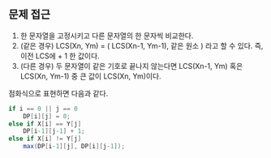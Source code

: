 ## 문제 접근
1. 한 문자열을 고정시키고 다른 문자열의 한 문자씩 비교한다.
2. (같은 경우) LCS(Xn, Ym) = ( LCS(Xn-1, Ym-1), 같은 원소 ) 라고 할 수 있다. 즉, 이전 LCS에 + 1 한 값이다.
3. (다른 경우) 두 문자열이 같은 기호로 끝나지 않는다면 LCS(Xn-1, Ym) 혹은 LCS(Xn, Ym-1) 중 큰 값이 LCS(Xn, Ym)이다.

점화식으로 표현하면 다음과 같다.
```java
if i == 0 || j == 0
	DP[i][j] = 0;
else if X[i] == Y[j]
	DP[i-1][j-1] + 1;
else if X[i] != Y[j]
	max(DP[i-1][j], DP[i][j-1]);
```
